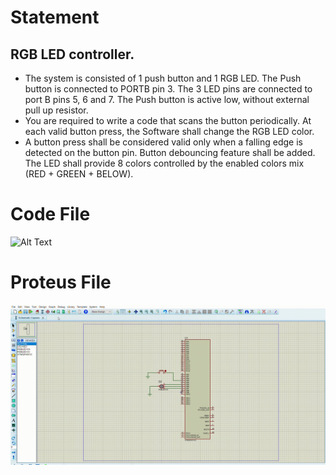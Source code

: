 # Statement
## RGB LED controller.
* The system is consisted of 1 push button and 1 RGB LED. The Push button is connected to PORTB pin 3. The 3 LED pins are connected to port B pins 5, 6 and 7. The Push button is active low, without external pull up resistor.
* You are required to write a code that scans the button periodically. At each valid button press, the Software shall change the RGB LED color.
* A button press shall be considered valid only when a falling edge is detected on the button pin. Button debouncing feature shall be added. The LED shall provide 8 colors controlled by the enabled colors mix (RED + GREEN + BELOW).

# Code File 

![Alt Text](./code.gif)

# Proteus File

![Alt Text](./proteus.gif)
